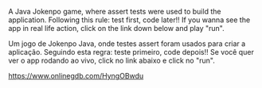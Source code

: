 A Java Jokenpo game, where assert tests were used to build the application. Following this rule: test first, code later!!
If you wanna see the app in real life action, click on the link down below and play "run".

Um jogo de Jokenpo Java, onde testes assert foram usados para criar a aplicação. Seguindo esta regra: teste primeiro, code depois!!
Se você quer ver o app rodando ao vivo, click no link abaixo e click no "run".

https://www.onlinegdb.com/HyngOBwdu
